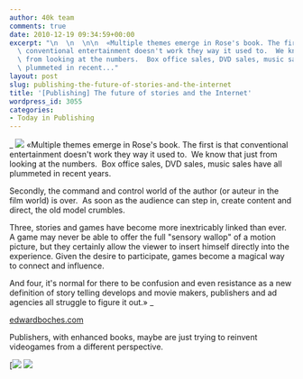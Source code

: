 ```yaml
---
author: 40k team
comments: true
date: 2010-12-19 09:34:59+00:00
excerpt: "\n  \n  \n\n  «Multiple themes emerge in Rose's book. The first is that\
  \ conventional entertainment doesn't work they way it used to.  We know that just\
  \ from looking at the numbers.  Box office sales, DVD sales, music sales have all\
  \ plummeted in recent..."
layout: post
slug: publishing-the-future-of-stories-and-the-internet
title: '[Publishing] The future of stories and the Internet'
wordpress_id: 3055
categories:
- Today in Publishing
---
```



  


  _
![](http://www.40kbooks.com/wp-content/uploads/quote1.jpg)
  «Multiple themes emerge in Rose's book. The first is that conventional entertainment doesn't work they way it used to.  We know that just from looking at the numbers.  Box office sales, DVD sales, music sales have all plummeted in recent years.
  
  

Secondly, the command and control world of the author (or auteur in the film world) is over.  As soon as the audience can step in, create content and direct, the old model crumbles.
  
  

Three, stories and games have become more inextricably linked than ever.  A game may never be able to offer the full "sensory wallop" of a motion picture, but they certainly allow the viewer to insert himself directly into the experience. Given the desire to participate, games become a magical way to connect and influence.
  
  

And four, it's normal for there to be confusion and even resistance as a new definition of story telling develops and movie makers, publishers and ad agencies all struggle to figure it out.»
_  

[edwardboches.com](http://tinyurl.com/2vztcya)






Publishers, with enhanced books, maybe are just trying to reinvent videogames from a different perspective.





[![](http://www.bookcafe.net/filtr/t1.png)
[![](http://www.bookcafe.net/filtr/f1.png)](http://www.facebook.com/pages/40k/122586614419616)


 
    
